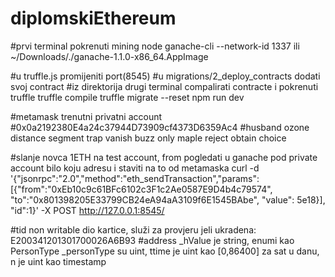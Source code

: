 # diplomskiEthereum

#prvi terminal pokrenuti mining node
ganache-cli --network-id 1337
ili
~/Downloads/./ganache-1.1.0-x86_64.AppImage


#u truffle.js promijeniti port(8545)
#u migrations/2_deploy_contracts dodati svoj contract
#iz direktorija drugi terminal compalirati contracte i pokrenuti truffle
truffle compile
truffle migrate --reset
npm run dev


#metamask trenutni privatni account
#0x0a2192380E4a24c37944D73909cf4373D6359Ac4
#husband ozone distance segment trap vanish buzz only maple reject obtain choice

#slanje novca 1ETH na test account, from pogledati u ganache pod private account bilo koju adresu i staviti na to od metamaska
curl -d '{"jsonrpc":"2.0","method":"eth_sendTransaction","params": [{"from":"0xEb10c9c61BFc6102c3F1c2Ae0587E9D4b4c79574", "to":"0x801398205E33799CB24eA94aA3109f6E1545BAbe", "value": 5e18}], "id":1}' -X POST http://127.0.0.1:8545/


#tid non writable dio kartice, služi za provjeru jeli ukradena: E200341201301700026A6B93
#address _hValue je string, enumi kao PersonType _personType su uint, ttime je uint kao [0,86400] za sat u danu, n je uint kao timestamp





